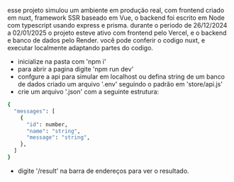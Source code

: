 esse projeto simulou um ambiente em produção real, com frontend criado em nuxt, framework SSR baseado em Vue, o backend foi escrito em Node com typescript usando express e prisma.
durante o periodo de 26/12/2024 a 02/01/2025 o projeto esteve ativo com frontend pelo Vercel, e o backend e banco de dados pelo Render.
você pode conferir o codigo nuxt, e executar localmente adaptando partes do codigo.

- inicialize na pasta com 'npm i'
- para abrir a pagina digite 'npm run dev'
- confgure a api para simular em localhost ou defina string de um banco de dados criado um arquivo '.env' seguindo o padrão em 'store/api.js'
- crie um arquivo '.json' com a seguinte estrutura:
```bash
{
  "messages": [
    {
      "id": number,
      "name": "string",
      "message": "string",
    },
  ]
}
```
- digite '/result' na barra de endereços para ver o resultado.
